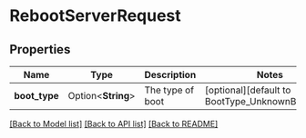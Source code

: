 # RebootServerRequest

## Properties

Name | Type | Description | Notes
------------ | ------------- | ------------- | -------------
**boot_type** | Option<**String**> | The type of boot | [optional][default to BootType_UnknownBootType]

[[Back to Model list]](../README.md#documentation-for-models) [[Back to API list]](../README.md#documentation-for-api-endpoints) [[Back to README]](../README.md)


